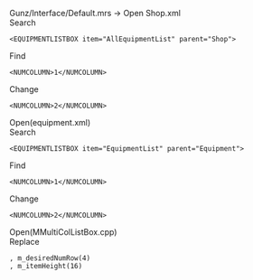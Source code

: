 Gunz/Interface/Default.mrs -> Open Shop.xml<br>
Search <br>

    <EQUIPMENTLISTBOX item="AllEquipmentList" parent="Shop">
    
Find

    <NUMCOLUMN>1</NUMCOLUMN>

Change

    <NUMCOLUMN>2</NUMCOLUMN>

Open(equipment.xml) <br>
Search

    <EQUIPMENTLISTBOX item="EquipmentList" parent="Equipment">

Find

    <NUMCOLUMN>1</NUMCOLUMN>

Change

    <NUMCOLUMN>2</NUMCOLUMN>

Open(MMultiColListBox.cpp) <br>
Replace

    , m_desiredNumRow(4)
    , m_itemHeight(16)
